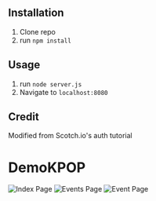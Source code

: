 ## Installation

1. Clone repo
2. run `npm install`

## Usage

1. run `node server.js`
2. Navigate to `localhost:8080`

## Credit

Modified from Scotch.io's auth tutorial
# DemoKPOP

![Index Page](./img/kpopdemo.png)
![Events Page](./img/events.png)
![Event Page](./img/eventpage.png)
